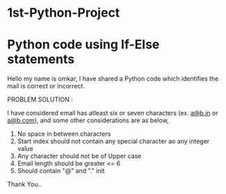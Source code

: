 # 1st-Python-Project
# Python code using If-Else statements

Hello my name is omkar,
I have shared a Python code which identifies the mail is correct or incorrect.


PROBLEM SOLUTION : 

I have considered email has atleast six or seven characters (ex. a@b.in or a@b.com),
and some other considerations are as below,
1) No space in between characters
2) Start index should not contain any special character ao any integer value
3) Any character should not be of Upper case
4) Email length should be greater <= 6
5) Should contain "@" and "." init

Thank You..


